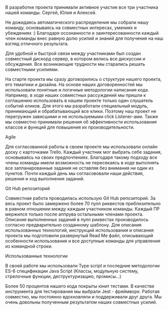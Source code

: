 В разработке проекта принимали активное участие все три участника нашей команды.
Сергей, Юлия и Алексей.

Не дожидаясь автоматического распределения мы собрали нашу команду, основываясь на совместных интересах, умениях и убеждениях :)
Благодаря осознанности и заинтересованности каждый член команды внес равную долю усилий и знаний для получения на наш взгляд отличного результата.

Для удобной и быстрой связи между участниками был создан совместный дискорд сервер, в котором велись все дискуссии и обсуждения.
Все возникающие трудности мы старались решать совместными усилиями.


На старте проекта мы сразу договорились о структуре нашего проекта, его тематики и дизайна. 
На основе наших договоренностей мы использовали понятные и логичные методологии написания кода.
Например, в ходе наших совместных рассуждений мы пришли к соглашению использовать в нашем проекте только один слушатель событий кликов. Для этого мы разработали специальный модуль, принимающий и обрабатывающий все клики. Поэтому наш проект не перегружен зависшими и не используемыми click Listener-ами.
Также мы совместно принимали решения об эффективности использования классов и функций для повышения их производительности.

Agile

Для согласованной работы в своем проекте мы использовали онлайн доску с карточками Trello. Каждый участник мог выбрать себе задания, основываясь на своих предпочтениях. Благодаря такому подходу все члены команды имели возможность не пересекаясь в коде выполнять все запланированные задания не оставляя без внимания ни один из пунктов.
Почти каждый день мы согласововали наши действия, решения и ход выполнения заданий.

Git Hub репозиторий

Совместная работа проводилась использую Git Hub репозиторий. За весь проект было замержено более 70 пулл риквестов приблизительно в равном отношении между каждым участником команды. Каждый ПР мержился только после аппрува остальными членами проекта. Описания выполненных заданий в пулл риквестах производилось согласно предварительно созданному шаблону.
Для описания использованных технологий, инструкций использования и описания проекта мы подготовили развернутый Read Me файл, описывающий особенности использования и все доступные команды для управления из командной строки.

Использованные технологии

В своей работе мы использовали Type script и последние методологии ES-6 спецификации Java Script (Классы, модульную систему, стрелочные функции, деструктуризацию, промисы...)

Более 50 процентов нашего кода покрыты юнит тестами. В качестве инструмента для тестирования мы выбрали Jest - фреймворк.
Работая совместно, мы постоянно вдохновляли и поддерживали друг друга.
Мы очень довольны полученным результатом наших совместных усилий.